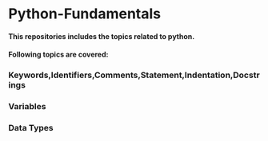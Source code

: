 # Python-Fundamentals
#### This repositories includes the topics related to python.

#### Following topics are covered:

### Keywords,Identifiers,Comments,Statement,Indentation,Docstrings
### Variables
### Data Types
